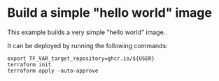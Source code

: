 # Build a simple "hello world" image

This example builds a very simple "hello world" image.

It can be deployed by running the following commands:

```
export TF_VAR_target_repository=ghcr.io/${USER}
terraform init
terraform apply -auto-approve
```